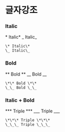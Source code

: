 글자강조
===

### Italic  
\* Italic\*
\_ Italic\_

```
\* Italic\*
\_ Italic\_
```

### Bold  
\*\* Bold \*\*
\_\_ Bold \_\_

```
\*\* Bold \*\*
\_\_ Bold \_\_
```

### Italic + Bold
\*\*\* Triple \*\*\*
\_\_\_ Triple \_\_\_

```
\*\*\* Triple \*\*\*
\_\_\_ Triple \_\_\_
```
